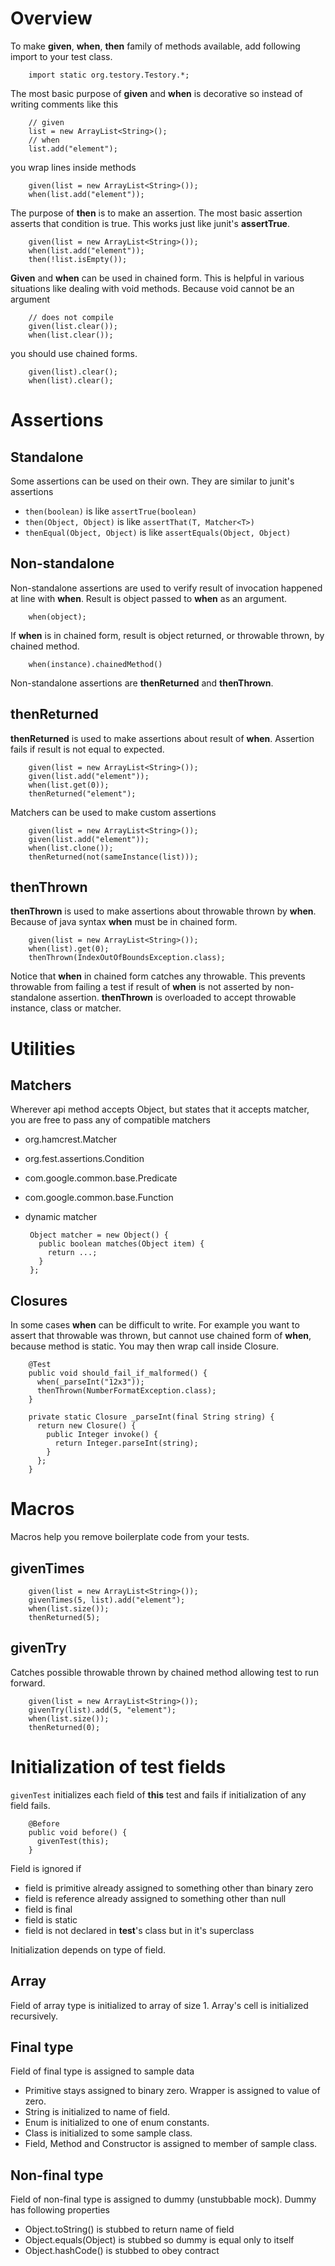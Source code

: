 Overview
========

To make **given**, **when**, **then** family of methods available, add following import to your test class.

        import static org.testory.Testory.*;

The most basic purpose of **given** and **when** is decorative so instead of writing comments like this

        // given
        list = new ArrayList<String>();
        // when
        list.add("element");

you wrap lines inside methods

        given(list = new ArrayList<String>());
        when(list.add("element"));

The purpose of **then** is to make an assertion. The most basic assertion asserts that condition is true. This works just like junit's **assertTrue**.

        given(list = new ArrayList<String>());
        when(list.add("element"));
        then(!list.isEmpty());

**Given** and **when** can be used in chained form. This is helpful in various situations like dealing with void methods. Because void cannot be an argument

        // does not compile
        given(list.clear());
        when(list.clear());

you should use chained forms.

        given(list).clear();
        when(list).clear();


Assertions
==========

Standalone
----------

Some assertions can be used on their own. They are similar to junit's assertions

 - `then(boolean)` is like `assertTrue(boolean)`
 - `then(Object, Object)` is like `assertThat(T, Matcher<T>)`
 - `thenEqual(Object, Object)` is like `assertEquals(Object, Object)`

Non-standalone
--------------

Non-standalone assertions are used to verify result of invocation happened at line with **when**.
Result is object passed to **when** as an argument.

        when(object);
        
If **when** is in chained form, result is object returned, or throwable thrown, by chained method.

        when(instance).chainedMethod()  

Non-standalone assertions are **thenReturned** and **thenThrown**.

thenReturned
------------

**thenReturned** is used to make assertions about result of **when**. Assertion fails if result is not equal to expected.

        given(list = new ArrayList<String>());
        given(list.add("element"));
        when(list.get(0));
        thenReturned("element");

Matchers can be used to make custom assertions

        given(list = new ArrayList<String>());
        given(list.add("element"));
        when(list.clone());
        thenReturned(not(sameInstance(list)));

thenThrown
----------

**thenThrown** is used to make assertions about throwable thrown by **when**. Because of
java syntax **when** must be in chained form.

        given(list = new ArrayList<String>());
        when(list).get(0);
        thenThrown(IndexOutOfBoundsException.class);

Notice that **when** in chained form catches any throwable. This prevents throwable from failing a test if result of **when** is not asserted by non-standalone assertion.
**thenThrown** is overloaded to accept throwable instance, class or matcher.

Utilities
=========

Matchers
--------

Wherever api method accepts Object, but states that it accepts matcher, you are free to pass any of compatible matchers

 - org.hamcrest.Matcher
 - org.fest.assertions.Condition
 - com.google.common.base.Predicate
 - com.google.common.base.Function
 - dynamic matcher
 
        Object matcher = new Object() {
          public boolean matches(Object item) {
            return ...;
          }
        };

Closures
--------

In some cases **when** can be difficult to write. For example you want to assert that
throwable was thrown, but cannot use chained form of **when**, because method is static. You may then
wrap call inside Closure.

        @Test
        public void should_fail_if_malformed() {
          when(_parseInt("12x3"));
          thenThrown(NumberFormatException.class);
        }
        
        private static Closure _parseInt(final String string) {
          return new Closure() {
            public Integer invoke() {
              return Integer.parseInt(string);
            }
          };
        }


Macros
======

Macros help you remove boilerplate code from your tests.

givenTimes
----------

        given(list = new ArrayList<String>());
        givenTimes(5, list).add("element");
        when(list.size());
        thenReturned(5);

givenTry
--------

Catches possible throwable thrown by chained method allowing test to run forward. 

        given(list = new ArrayList<String>());
        givenTry(list).add(5, "element");
        when(list.size());
        thenReturned(0);

Initialization of test fields
=============================

`givenTest` initializes each field of **this** test and fails if initialization of any field fails.

        @Before
        public void before() {
          givenTest(this);
        }

Field is ignored if

 - field is primitive already assigned to something other than binary zero
 - field is reference already assigned to something other than null
 - field is final
 - field is static
 - field is not declared in **test**'s class but in it's superclass

Initialization depends on type of field.

Array
-----

Field of array type is initialized to array of size 1. Array's cell is initialized recursively.

Final type
----------

Field of final type is assigned to sample data

 - Primitive stays assigned to binary zero. Wrapper is assigned to value of zero.
 - String is initialized to name of field.
 - Enum is initialized to one of enum constants.
 - Class is initialized to some sample class.
 - Field, Method and Constructor is assigned to member of sample class.

Non-final type
--------------

Field of non-final type is assigned to dummy (unstubbable mock).
Dummy has following properties

 - Object.toString() is stubbed to return name of field
 - Object.equals(Object) is stubbed so dummy is equal only to itself
 - Object.hashCode() is stubbed to obey contract
